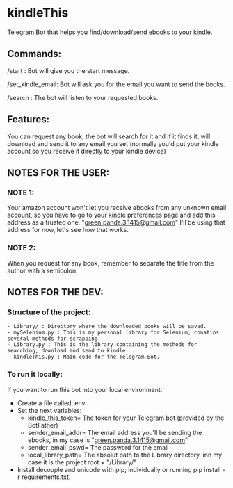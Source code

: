 # kindleThis
Telegram Bot that helps you find/download/send ebooks to your kindle.

## Commands:

/start : Bot will give you the start message.

/set_kindle_email: Bot will ask you for the email you want to send the books.

/search : The bot will listen to your requested books.


## Features:

You can request any book, the bot will search for it and 
if it finds it, will download and send it to any email 
you set (normally you'd put your kindle account so you 
receive it directly to your kindle device)

## NOTES FOR THE USER:

### NOTE 1: 
Your amazon account won't let you receive ebooks from any unknown email account, so you have to go to your kindle preferences page and add this address as a trusted one:
"green.panda.3.1415@gmail.com"
I'll be using that address for now, let's see how that works.


### NOTE 2: 
When you request for any book, remember to separate the title from the author with a semicolon


## NOTES FOR THE DEV:

### Structure of the project:
    - Library/ : Directory where the downloaded books will be saved.
    - mySelenium.py : This is my personal library for Selenium, conatins several methods for scrapping.
    - Library.py : This is the library containing the methods for searching, download and send to kindle.
    - kindleThis.py : Main code for the Telegram Bot.

### To run it locally:
If you want to run this bot into your local environment:
- Create a file called .env
- Set the next variables:
    - kindle_this_token= The token for your Telegram bot (provided by the BotFather)
    - sender_email_addr= The email address you'll be sending the ebooks, in my case is "green.panda.3.1415@gmail.com"
    - sender_email_pswd= The password for the email
    - local_library_path= The absolut path to the Library directory, inn my case it is the project root + "/Library/"
- Install decouple and unicode with pip; individually or running pip install -r requirements.txt.










